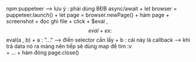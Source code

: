 npm puppeteer 
        --> lưu ý : phải dùng BĐB async/await
    + let browser = puppeteer.launch()
    + let page = browser.newPage()
    + hàm page 
        + screenshot
        + đọc ghi file 
        + click 
        + $eval , $$eval 
            + ex: $$eval(a , b)
                + a : "..."
                        --> điền selector cần lấy
                + b : cái này là callback 
                        --> khi trả data nó ra mảng nên tiếp sẽ dùng map để tìm :v  
        + ...
    + hàm đóng page.close()